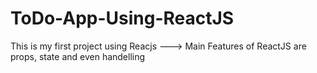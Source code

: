 # ToDo-App-Using-ReactJS
This is my first project using Reacjs ---> Main Features of ReactJS are props, state and even handelling
